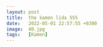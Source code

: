 ```yaml
---
layout: post
title:  the kamen lida 555
date:   2022-05-01 22:57:55 +0300
image:  40.jpg
tags:   [Kamen]
---
```


